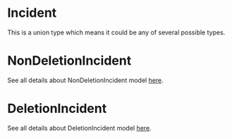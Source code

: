 # Incident

This is a union type which means it could be any of several possible types.

# NonDeletionIncident

See all details about NonDeletionIncident model [here](NonDeletionIncident.md).

# DeletionIncident

See all details about DeletionIncident model [here](DeletionIncident.md).
